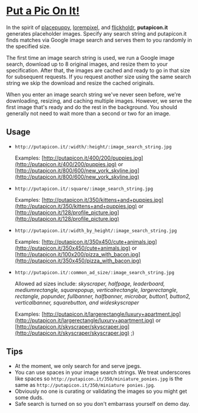 #  [Put a Pic On It!](http://putapicon.it)

In the spirit of <a href="http://placepuppy.it/">placepuppy</a>, <a href="http://lorempixel.com/">lorempixel</a>, and <a href="http://flickholdr.com/">flickholdr</a>, **putapicon.it** generates placeholder images. Specify any search string and putapicon.it finds matches via Google image search and serves them to you randomly in the specified size. 

The first time an image search string is used, we run a Google image search, download up to 8 original images, and resize them to your specification. After that, the images are cached and ready to go in that size for subsequent requests. If you request another size using the same search string we skip the download and resize the cached originals.

When you enter an image search string we've never seen before, we're downloading, resizing, and caching multiple images. However, we serve the first image that's ready and do the rest in the background. You should generally not need to wait more than a second or two for an image.  

## Usage

- `http://putapicon.it/:width/:height/:image_search_string.jpg`

  Examples: [http://putapicon.it/400/200/puppies.jpg](http://putapicon.it/400/200/puppies.jpg) or [http://putapicon.it/800/600/new_york_skyline.jpg](http://putapicon.it/800/600/new_york_skyline.jpg)

- `http://putapicon.it/:square/:image_search_string.jpg`

  Examples: [http://putapicon.it/350/kittens+and+puppies.jpg](http://putapicon.it/350/kittens+and+puppies.jpg) or [http://putapicon.it/128/profile_picture.jpg](http://putapicon.it/128/profile_picture.jpg)

- `http://putapicon.it/:width_by_height/:image_search_string.jpg`

  Examples: [http://putapicon.it/350x450/cute+animals.jpg](http://putapicon.it/350x450/cute+animals.jpg) or [http://putapicon.it/100x200/pizza_with_bacon.jpg](http://putapicon.it/350x450/pizza_with_bacon.jpg)

- `http://putapicon.it/:common_ad_size/:image_search_string.jpg`

  Allowed ad sizes include: *skyscraper, halfpage, leaderboard, mediumrectangle, squarepopup, verticalrectangle, largerectangle, rectangle, popunder, fullbanner, halfbanner, microbar, button1, button2, verticalbanner, squarebutton, and wideskyscraper*
  
  Examples: [http://putapicon.it/largerectangle/luxury+apartment.jpg](http://putapicon.it/largerectangle/luxury+apartment.jpg) or [http://putapicon.it/skyscraper/skyscraper.jpg](http://putapicon.it/skyscraper/skyscraper.jpg) ;)
  
  
## Tips
- At the moment, we only search for and serve jpegs.
- You can use spaces in your image search strings. We treat underscores like spaces so `http://putapicon.it/350/miniature_ponies.jpg` is the same as `http://putapicon.it/350/miniature ponies.jpg`.
- Obviously no one is curating or validating the images so you might get some duds.
- Safe search is turned on so you don't embarrass yourself on demo day.


